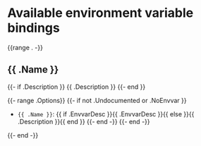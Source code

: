 # Available environment variable bindings
{{range . -}}
## {{ .Name }}
{{- if .Description }}
{{ .Description }}
{{- end }}

  {{- range .Options}}
    {{- if not .Undocumented or .NoEnvvar }}
- `{{ .Name }}`: {{ if .EnvvarDesc }}{{ .EnvvarDesc }}{{ else }}{{ .Description }}{{ end }}
    {{- end -}}
  {{- end -}}

{{- end -}}
